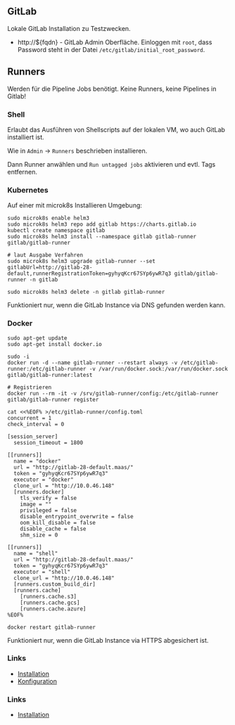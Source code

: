 GitLab 
------

Lokale GitLab Installation zu Testzwecken.
* http://${fqdn} - GitLab Admin Oberfläche. Einloggen mit `root`, dass Password steht in der Datei `/etc/gitlab/initial_root_password`.

Runners
-------

Werden für die Pipeline Jobs benötigt. Keine Runners, keine Pipelines in Gitlab!

### Shell

Erlaubt das Ausführen von Shellscripts auf der lokalen VM, wo auch GitLab installiert ist.

Wie in `Admin` -> `Runners` beschrieben installieren.

Dann Runner anwählen und `Run untagged jobs` aktivieren und evtl. Tags entfernen.

### Kubernetes

Auf einer mit microk8s Installieren Umgebung:

    sudo microk8s enable helm3
    sudo microk8s helm3 repo add gitlab https://charts.gitlab.io
    kubectl create namespace gitlab
    sudo microk8s helm3 install --namespace gitlab gitlab-runner gitlab/gitlab-runner

    # laut Ausgabe Verfahren
    sudo microk8s helm3 upgrade gitlab-runner --set gitlabUrl=http://gitlab-28-default,runnerRegistrationToken=gyhyqKcr67SYp6ywR7q3 gitlab/gitlab-runner -n gitlab
    
    sudo microk8s helm3 delete -n gitlab gitlab-runner
    
Funktioniert nur, wenn die GitLab Instance via DNS gefunden werden kann.    
    
### Docker

    sudo apt-get update
    sudo apt-get install docker.io
 
    sudo -i
    docker run -d --name gitlab-runner --restart always -v /etc/gitlab-runner:/etc/gitlab-runner -v /var/run/docker.sock:/var/run/docker.sock gitlab/gitlab-runner:latest
    
    # Registrieren
    docker run --rm -it -v /srv/gitlab-runner/config:/etc/gitlab-runner gitlab/gitlab-runner register
    
    cat <<%EOF% >/etc/gitlab-runner/config.toml
    concurrent = 1
    check_interval = 0
    
    [session_server]
      session_timeout = 1800
    
    [[runners]]
      name = "docker"
      url = "http://gitlab-28-default.maas/"
      token = "gyhyqKcr67SYp6ywR7q3"
      executor = "docker"
      clone_url = "http://10.0.46.148"
      [runners.docker]
        tls_verify = false
        image = ""
        privileged = false
        disable_entrypoint_overwrite = false
        oom_kill_disable = false
        disable_cache = false
        shm_size = 0
    
    [[runners]]
      name = "shell"
      url = "http://gitlab-28-default.maas/"
      token = "gyhyqKcr67SYp6ywR7q3"
      executor = "shell"
      clone_url = "http://10.0.46.148"
      [runners.custom_build_dir]
      [runners.cache]
        [runners.cache.s3]
        [runners.cache.gcs]
        [runners.cache.azure]
    %EOF%
    
    docker restart gitlab-runner    
         
Funktioniert nur, wenn die GitLab Instance via HTTPS abgesichert ist.

### Links

* [Installation](https://docs.gitlab.com/runner/install/)
* [Konfiguration](https://docs.gitlab.com/runner/configuration/advanced-configuration.html)

### Links

* [Installation](https://about.gitlab.com/install/#ubuntu)